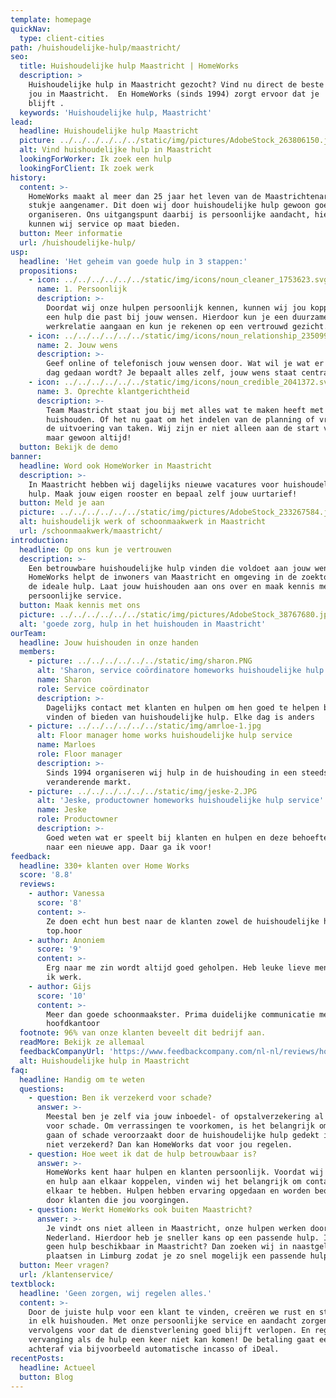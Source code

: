 ```yaml
---
template: homepage
quickNav:
  type: client-cities
path: /huishoudelijke-hulp/maastricht/
seo:
  title: Huishoudelijke hulp Maastricht | HomeWorks
  description: >
    Huishoudelijke hulp in Maastricht gezocht? Vind nu direct de beste hulp voor
    jou in Maastricht.  En HomeWorks (sinds 1994) zorgt ervoor dat je  tevreden
    blijft .
  keywords: 'Huishoudelijke hulp, Maastricht'
lead:
  headline: Huishoudelijke hulp Maastricht
  picture: ../../../../../../static/img/pictures/AdobeStock_263806150.jpg
  alt: Vind huishoudelijke hulp in Maastricht
  lookingForWorker: Ik zoek een hulp
  lookingForClient: Ik zoek werk
history:
  content: >-
    HomeWorks maakt al meer dan 25 jaar het leven van de Maastrichtenaren een
    stukje aangenamer. Dit doen wij door huishoudelijke hulp gewoon goed te
    organiseren. Ons uitgangspunt daarbij is persoonlijke aandacht, hierdoor
    kunnen wij service op maat bieden. 
  button: Meer informatie
  url: /huishoudelijke-hulp/
usp:
  headline: 'Het geheim van goede hulp in 3 stappen:'
  propositions:
    - icon: ../../../../../../static/img/icons/noun_cleaner_1753623.svg
      name: 1. Persoonlijk
      description: >-
        Doordat wij onze hulpen persoonlijk kennen, kunnen wij jou koppelen aan
        een hulp die past bij jouw wensen. Hierdoor kun je een duurzame
        werkrelatie aangaan en kun je rekenen op een vertrouwd gezicht.
    - icon: ../../../../../../static/img/icons/noun_relationship_2350997.svg
      name: 2. Jouw wens
      description: >-
        Geef online of telefonisch jouw wensen door. Wat wil je wat er op welke
        dag gedaan wordt? Je bepaalt alles zelf, jouw wens staat centraal.
    - icon: ../../../../../../static/img/icons/noun_credible_2041372.svg
      name: 3. Oprechte klantgerichtheid
      description: >-
        Team Maastricht staat jou bij met alles wat te maken heeft met jouw
        huishouden. Of het nu gaat om het indelen van de planning of vragen over
        de uitvoering van taken. Wij zijn er niet alleen aan de start voor je,
        maar gewoon altijd!
  button: Bekijk de demo
banner:
  headline: Word ook HomeWorker in Maastricht
  description: >-
    In Maastricht hebben wij dagelijks nieuwe vacatures voor huishoudelijke
    hulp. Maak jouw eigen rooster en bepaal zelf jouw uurtarief!
  button: Meld je aan
  picture: ../../../../../../static/img/pictures/AdobeStock_233267584.jpg
  alt: huishoudelijk werk of schoonmaakwerk in Maastricht
  url: /schoonmaakwerk/maastricht/
introduction:
  headline: Op ons kun je vertrouwen
  description: >-
    Een betrouwbare huishoudelijke hulp vinden die voldoet aan jouw wensen.
    HomeWorks helpt de inwoners van Maastricht en omgeving in de zoektocht naar
    de ideale hulp. Laat jouw huishouden aan ons over en maak kennis met
    persoonlijke service. 
  button: Maak kennis met ons
  picture: ../../../../../../static/img/pictures/AdobeStock_38767680.jpg
  alt: 'goede zorg, hulp in het huishouden in Maastricht'
ourTeam:
  headline: Jouw huishouden in onze handen
  members:
    - picture: ../../../../../../static/img/sharon.PNG
      alt: 'Sharon, service coördinatore homeworks huishoudelijke hulp service'
      name: Sharon
      role: Service coördinator
      description: >-
        Dagelijks contact met klanten en hulpen om hen goed te helpen bij het
        vinden of bieden van huishoudelijke hulp. Elke dag is anders
    - picture: ../../../../../../static/img/amrloe-1.jpg
      alt: Floor manager home works huishoudelijke hulp service
      name: Marloes
      role: Floor manager
      description: >-
        Sinds 1994 organiseren wij hulp in de huishouding in een steeds
        veranderende markt.
    - picture: ../../../../../../static/img/jeske-2.JPG
      alt: 'Jeske, productowner homeworks huishoudelijke hulp service'
      name: Jeske
      role: Productowner
      description: >-
        Goed weten wat er speelt bij klanten en hulpen en deze behoefte vertalen
        naar een nieuwe app. Daar ga ik voor!
feedback:
  headline: 330+ klanten over Home Works
  score: '8.8'
  reviews:
    - author: Vanessa
      score: '8'
      content: >-
        Ze doen echt hun best naar de klanten zowel de huishoudelijke hulpen
        top.hoor
    - author: Anoniem
      score: '9'
      content: >-
        Erg naar me zin wordt altijd goed geholpen. Heb leuke lieve mensen waar
        ik werk.
    - author: Gijs
      score: '10'
      content: >-
        Meer dan goede schoonmaakster. Prima duidelijke communicatie met het
        hoofdkantoor
  footnote: 96% van onze klanten beveelt dit bedrijf aan.
  readMore: Bekijk ze allemaal
  feedbackCompanyUrl: 'https://www.feedbackcompany.com/nl-nl/reviews/home-works/'
  alt: Huishoudelijke hulp in Maastricht
faq:
  headline: Handig om te weten
  questions:
    - question: Ben ik verzekerd voor schade?
      answer: >-
        Meestal ben je zelf via jouw inboedel- of opstalverzekering al verzekerd
        voor schade. Om verrassingen te voorkomen, is het belangrijk om na te
        gaan of schade veroorzaakt door de huishoudelijke hulp gedekt is. Ben je
        niet verzekerd? Dan kan HomeWorks dat voor jou regelen.
    - question: Hoe weet ik dat de hulp betrouwbaar is?
      answer: >-
        HomeWorks kent haar hulpen en klanten persoonlijk. Voordat wij een klant
        en hulp aan elkaar koppelen, vinden wij het belangrijk om contact met
        elkaar te hebben. Hulpen hebben ervaring opgedaan en worden beoordeeld
        door klanten die jou voorgingen. 
    - question: Werkt HomeWorks ook buiten Maastricht?
      answer: >-
        Je vindt ons niet alleen in Maastricht, onze hulpen werken door heel
        Nederland. Hierdoor heb je sneller kans op een passende hulp. Is er even
        geen hulp beschikbaar in Maastricht? Dan zoeken wij in naastgelegen
        plaatsen in Limburg zodat je zo snel mogelijk een passende hulp krijgt.
  button: Meer vragen?
  url: /klantenservice/
textblock:
  headline: 'Geen zorgen, wij regelen alles.'
  content: >-
    Door de juiste hulp voor een klant te vinden, creëren we rust en stabiliteit
    in elk huishouden. Met onze persoonlijke service en aandacht zorgen we er
    vervolgens voor dat de dienstverlening goed blijft verlopen. En regelen we
    vervanging als de hulp een keer niet kan komen! De betaling gaat eenvoudig
    achteraf via bijvoorbeeld automatische incasso of iDeal.
recentPosts:
  headline: Actueel
  button: Blog
---
```


